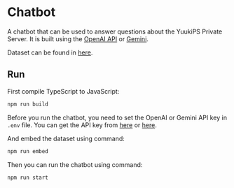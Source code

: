 # Chatbot

A chatbot that can be used to answer questions about the YuukiPS Private Server. It is built using the [OpenAI API](https://openai.com/blog/openai-api) or [Gemini](https://ai.google.dev/).

Dataset can be found in [here](./src/data/dataset.md).

## Run

First compile TypeScript to JavaScript:

```bash
npm run build
```

Before you run the chatbot, you need to set the OpenAI or Gemini API key in `.env` file. You can get the API key from [here](https://platform.openai.com/account/api-keys) or [here](https://ai.google.dev/models/gemini).

And embed the dataset using command:

```bash
npm run embed
```

Then you can run the chatbot using command:

```bash
npm run start
```
